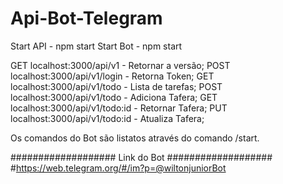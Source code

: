 # Api-Bot-Telegram

Start API - npm start
Start Bot - npm start

GET localhost:3000/api/v1 - Retornar a versão;
POST localhost:3000/api/v1/login - Retorna Token;
GET localhost:3000/api/v1/todo - Lista de tarefas;
POST localhost:3000/api/v1/todo - Adiciona Tafera;
GET localhost:3000/api/v1/todo:id - Retornar Tafera;
PUT localhost:3000/api/v1/todo:id - Atualiza Tafera;

Os comandos do Bot são listatos através do comando /start.

################### Link do Bot ###################
#https://web.telegram.org/#/im?p=@wiltonjuniorBot